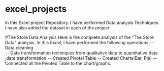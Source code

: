 # excel_projects
In this Excel project Repository. I have performed Data analysis Techniques. I have also added the dataset in each of the project

#The Store Data Analysis
Here is the complete analysis of the "The Store Data" analysis. 
In this Excel, I have performed the following operations 
-- Data cleaning  
-- Data transformation techniques from qualitative data to quantitative data ,date transformation
-- Created Pivotal Table
-- Created Charts(Bar, Pie)
-- Connected all the Pivoted Table to the chart/graphs.

